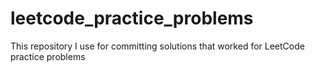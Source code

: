 # leetcode_practice_problems
This repository I use for committing solutions that worked for LeetCode practice problems
